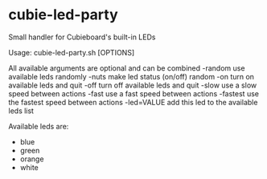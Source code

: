 # cubie-led-party
Small handler for Cubieboard's built-in LEDs

Usage: cubie-led-party.sh [OPTIONS]

All available arguments are optional and can be combined
  -random			use available leds randomly
  -nuts				make led status (on/off) random
  -on					turn on available leds and quit
  -off				turn off available leds and quit
  -slow				use a slow speed between actions
  -fast				use a fast speed between actions
  -fastest		use the fastest speed between actions
  -led=VALUE	add this led to the available leds list

Available leds are:
  - blue
  - green
  - orange
  - white
